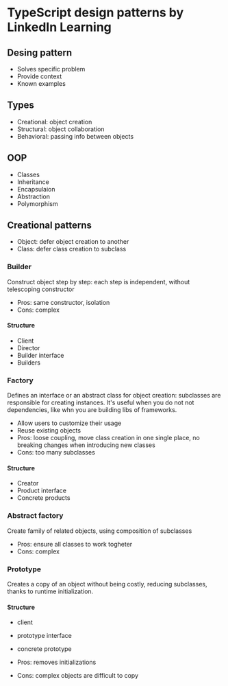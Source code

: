 # TypeScript design patterns by LinkedIn Learning

## Desing pattern

- Solves specific problem
- Provide context
- Known examples

## Types

- Creational: object creation
- Structural: object collaboration
- Behavioral: passing info between objects

## OOP

- Classes
- Inheritance
- Encapsulaion
- Abstraction
- Polymorphism

## Creational patterns

- Object: defer object creation to another
- Class: defer class creation to subclass

### Builder

Construct object step by step: each step is independent, without telescoping constructor

- Pros: same constructor, isolation
- Cons: complex

#### Structure

- Client
- Director
- Builder interface
- Builders

### Factory

Defines an interface or an abstract class for object creation: subclasses are responsible for creating instances.
It's useful when you do not not dependencies, like whn you are building libs of frameworks.

- Allow users to customize their usage
- Reuse existing objects
- Pros: loose coupling, move class creation in one single place, no breaking changes when introducing new classes
- Cons: too many subclasses

#### Structure

- Creator
- Product interface
- Concrete products

### Abstract factory

Create family of related objects, using composition of subclasses

- Pros: ensure all classes to work togheter
- Cons: complex

### Prototype

Creates a copy of an object without being costly, reducing subclasses, thanks to runtime initialization.

#### Structure

- client
- prototype interface
- concrete prototype

- Pros: removes initializations
- Cons: complex objects are difficult to copy
